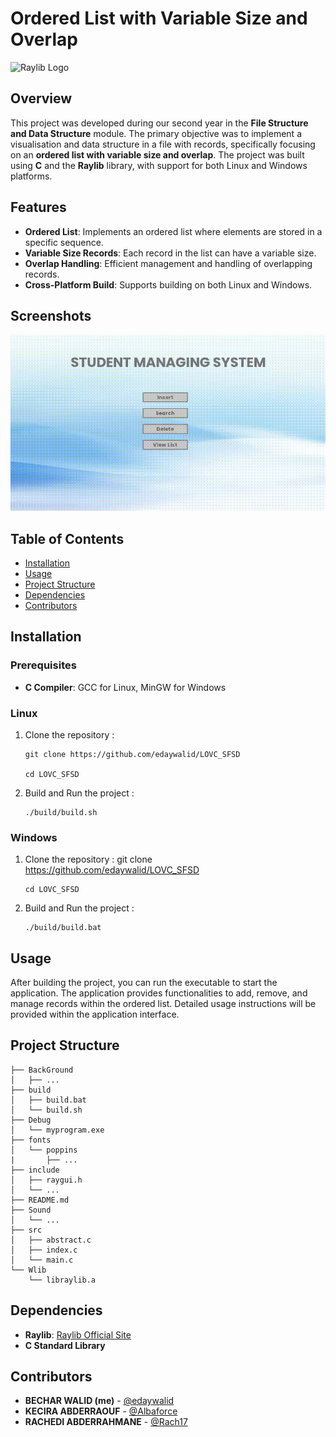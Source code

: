 # Ordered List with Variable Size and Overlap

![Raylib Logo](https://upload.wikimedia.org/wikipedia/commons/f/f4/Raylib_logo.png)

## Overview

This project was developed during our second year in the **File Structure and Data Structure** module. The primary objective was to implement a visualisation and data structure in a file with records, specifically focusing on an **ordered list with variable size and overlap**. The project was built using **C** and the **Raylib** library, with support for both Linux and Windows platforms.

## Features

- **Ordered List**: Implements an ordered list where elements are stored in a specific sequence.
- **Variable Size Records**: Each record in the list can have a variable size.
- **Overlap Handling**: Efficient management and handling of overlapping records.
- **Cross-Platform Build**: Supports building on both Linux and Windows.

## Screenshots

![Fetch](./video.gif)

## Table of Contents

- [Installation](#installation)
- [Usage](#usage)
- [Project Structure](#project-structure)
- [Dependencies](#dependencies)
- [Contributors](#contributors)

## Installation

### Prerequisites

- **C Compiler**: GCC for Linux, MinGW for Windows

### Linux

1.  Clone the repository :

        git clone https://github.com/edaywalid/LOVC_SFSD

        cd LOVC_SFSD

2.  Build and Run the project :

        ./build/build.sh

### Windows

1.  Clone the repository :
    git clone https://github.com/edaywalid/LOVC_SFSD

        cd LOVC_SFSD

2.  Build and Run the project :

        ./build/build.bat

## Usage

After building the project, you can run the executable to start the application. The application provides functionalities to add, remove, and manage records within the ordered list. Detailed usage instructions will be provided within the application interface.

## Project Structure

    ├── BackGround
    │   ├── ...
    ├── build
    │   ├── build.bat
    │   └── build.sh
    ├── Debug
    │   └── myprogram.exe
    ├── fonts
    │   └── poppins
    |		├── ...
    ├── include
    │   ├── raygui.h
    │   └── ...
    ├── README.md
    ├── Sound
    │   └── ...
    ├── src
    │   ├── abstract.c
    │   ├── index.c
    │   └── main.c
    └── Wlib
        └── libraylib.a

## Dependencies

- **Raylib**: [Raylib Official Site](https://www.raylib.com/)
- **C Standard Library**

## Contributors

- **BECHAR WALID (me)** - [@edaywalid](https://github.com/edaywalid)
- **KECIRA ABDERRAOUF** - [@Albaforce](https://github.com/Albaforce)
- **RACHEDI ABDERRAHMANE** - [@Rach17](https://github.com/Rach17)
